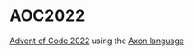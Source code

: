 # AOC2022
[Advent of Code 2022](https://adventofcode.com/2022) using the [Axon language](https://haxall.io/doc/docHaxall/AxonLang)
